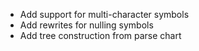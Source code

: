 * Add support for multi-character symbols
* Add rewrites for nulling symbols
* Add tree construction from parse chart
